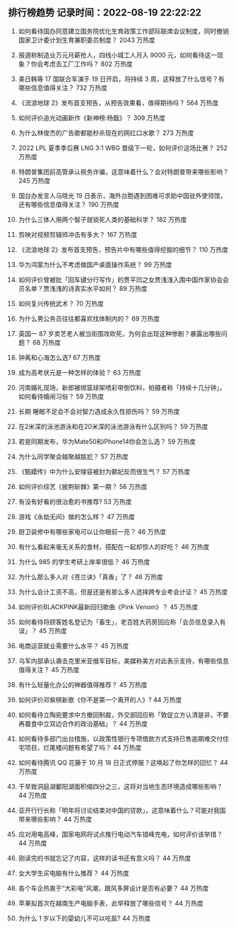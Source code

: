 
## 排行榜趋势 记录时间：2022-08-19 22:22:22
  
  1. 如何看待国办同意建立国务院优化生育政策工作部际联席会议制度，同时撤销国家卫计委计划生育兼职委员制度？ 2043 万热度
    
  2. 报道称制造业万元月薪抢人，四线小城工人月入 9000 元，如何看待这一现象？你会考虑去工厂工作吗？ 802 万热度
    
  3. 美日韩等 17 国联合军演于 19 日开启，将持续 3 周，这释放了什么信号？有哪些信息值得关注？ 732 万热度
    
  4. 《流浪地球 2》发布首支预告，从预告效果看，值得期待吗？ 564 万热度
    
  5. 如何评价追光动画新作《新神榜:杨戬》？ 309 万热度
    
  6. 为什么林俊杰的广告歌都能秒杀现在的网红口水歌？ 273 万热度
    
  7. 2022 LPL 夏季季后赛 LNG 3:1 WBG 晋级下一轮，如何评价这场比赛？ 252 万热度
    
  8. 特朗普集团前高管承认税务诈骗，这意味着什么？会对特朗普带来哪些影响？ 245 万热度
    
  9. 国台办发言人马晓光 19 日表示，海外台胞遇到困难可求助中国驻外使领馆，还有哪些信息值得关注？ 190 万热度
    
  10. 为什么三体人用两个智子就锁死人类的基础科学？ 182 万热度
    
  11. 剪映对视频剪辑师冲击有多大？ 167 万热度
    
  12. 《流浪地球 2》发布首支预告，预告片中有哪些值得挖掘的细节？ 110 万热度
    
  13. 华为鸿蒙为什么不考虑做国产桌面操作系统？ 99 万热度
    
  14. 如何评价曾被批「回车键分行写作」的贾平凹之女贾浅浅入围中国作家协会会员名单？贾浅浅的诗真实水平如何？ 89 万热度
    
  15. 如何复兴传统武术？ 70 万热度
    
  16. 为什么男公务员往往都喜欢找体制内的？ 69 万热度
    
  17. 英国一 87 岁卖艺老人被当街围攻砍死，为何会出现这种惨剧？暴露出哪些问题？ 68 万热度
    
  18. 钟离和心海怎么选? 67 万热度
    
  19. 成为高考状元是一种怎样的体验？ 63 万热度
    
  20. 河南婚礼现场，新郎被绑篮球架喷彩带倒饮料，拍摄者称「持续十几分钟」，如何看待婚闹习俗？ 59 万热度
    
  21. 长期 睡眠不足会不会对智力造成永久性损伤吗？ 59 万热度
    
  22. 在2米深的泳池游泳和在20米深的泳池游泳有什么区别吗？ 59 万热度
    
  23. 若是同期发布，华为Mate50和iPhone14你会怎么选？ 59 万热度
    
  24. 为什么同学聚会越聚越尴尬？ 57 万热度
    
  25. 《甄嬛传》中为什么安陵容被封为鹂妃反而很生气？ 57 万热度
    
  26. 如何评价综艺《披荆斩棘》第一期？ 56 万热度
    
  27. 有没有好看的很治愈的书推荐? 53 万热度
    
  28. 游戏《永劫无间》做的怎么样？ 47 万热度
    
  29. 厨卫装修中有哪些家电可以让你眼前一亮？ 46 万热度
    
  30. 有什么看起来毫无关系的食材，搭配在一起却惊人的好吃？ 46 万热度
    
  31. 为什么 985 的学生考研上岸率很低？ 46 万热度
    
  32. 为什么那么多人对《苍兰诀》「真香」了？ 46 万热度
    
  33. 为什么会计工资不高，但是还是有那么多人选择跨专业考会计证？ 45 万热度
    
  34. 如何评价BLACKPINK最新回归歌曲《Pink Venom》？ 45 万热度
    
  35. 如何看待将顾客姓名登记为「畜生」，老百姓大药房回应称「会员信息录入有误」？ 45 万热度
    
  36. 电商运营就业需要什么水平？ 45 万热度
    
  37. 乌军内部承认袭击克里米亚俄军目标，美媒称美方对此表示支持，有哪些信息值得关注？ 45 万热度
    
  38. 有什么轻量化办公的神器值得推荐？ 45 万热度
    
  39. 如何评价邓紫棋新歌《你不是第一个离开的人》? 44 万热度
    
  40. 如何看待立陶宛要求中方撤回制裁，外交部回应称「敦促立方认清是非，不要再蚕食中立双边合作的政治基础」？ 44 万热度
    
  41. 如何看待多部门出台措施，以政策性银行专项借款方式支持已售逾期难交付住宅项目，烂尾楼问题有希望了吗？ 44 万热度
    
  42. 如何看待腾讯 QQ 花藤于 10 月 18 日正式停服？这唤起了你怎样的回忆？ 44 万热度
    
  43. 干旱致洞庭湖鄱阳湖面积缩四分之三，这将对当地生态环境造成哪些影响？ 44 万热度
    
  44. 亚开行行长称「明年将讨论结束对中国的贷款」，这意味着什么？可能对我国带来哪些影响？ 44 万热度
    
  45. 应对用电高峰，国家电网将试点推行电动汽车错峰充电，如何评价该举措？ 44 万热度
    
  46. 刚读完的书就忘记了内容，这样的读书还有意义吗？ 44 万热度
    
  47. 女大学生买电脑有什么推荐？ 44 万热度
    
  48. 各个车企热衷于“大彩电”风潮，跟风多屏设计是否有必要？ 44 万热度
    
  49. 苹果拟首次在越南生产电脑手表，此举释放了哪些信号？ 44 万热度
    
  50. 为什么 1 岁以下的婴幼儿不可以吃盐? 44 万热度
    